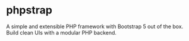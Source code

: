 # phpstrap
A simple and extensible PHP framework with Bootstrap 5 out of the box. Build clean UIs with a modular PHP backend.
